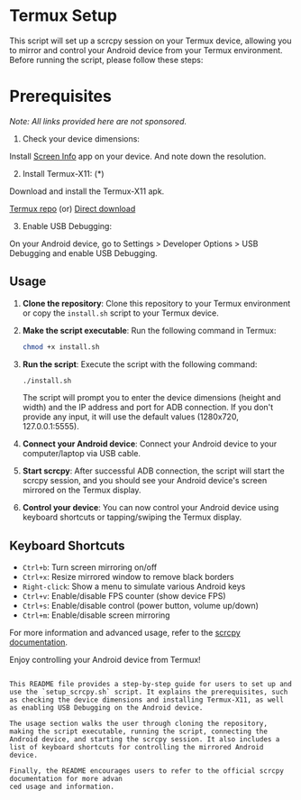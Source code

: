
# Termux Setup

This script will set up a scrcpy session on your Termux device, allowing you to mirror and control your Android device from your Termux environment. Before running the script, please follow these steps:

# Prerequisites

*Note: All links provided here are not sponsored.*

1. Check your device dimensions:

 Install [Screen Info](https://play.google.com/store/apps/details?id=com.sturnus.screeninfo&hl=en_US)
 app on your device. And note down the resolution.

2. Install Termux-X11: (*)

Download and install the Termux-X11 apk.

[Termux repo](https://github.com/termux/termux-x11/releases) (or) [Direct download](https://github.com/termux/termux-x11/releases/download/nightly/app-universal-debug.apk)

3. Enable USB Debugging: 

On your Android device, go to Settings > Developer Options > USB Debugging and enable USB Debugging.

## Usage

1. **Clone the repository**: Clone this repository to your Termux environment or copy the `install.sh` script to your Termux device.

2. **Make the script executable**: Run the following command in Termux:

   ```bash
   chmod +x install.sh
   ```

3. **Run the script**: Execute the script with the following command:

   ```bash
   ./install.sh
   ```

   The script will prompt you to enter the device dimensions (height and width) and the IP address and port for ADB connection. If you don't provide any input, it will use the default values (1280x720, 127.0.0.1:5555).

4. **Connect your Android device**: Connect your Android device to your computer/laptop via USB cable.

5. **Start scrcpy**: After successful ADB connection, the script will start the scrcpy session, and you should see your Android device's screen mirrored on the Termux display.

6. **Control your device**: You can now control your Android device using keyboard shortcuts or tapping/swiping the Termux display.

## Keyboard Shortcuts

- `Ctrl+b`: Turn screen mirroring on/off
- `Ctrl+x`: Resize mirrored window to remove black borders
- `Right-click`: Show a menu to simulate various Android keys
- `Ctrl+v`: Enable/disable FPS counter (show device FPS)
- `Ctrl+s`: Enable/disable
 control (power button, volume up/down)
- `Ctrl+m`: Enable/disable screen mirroring

For more information and advanced usage, refer to the [scrcpy documentation](https://github.com/Genymobile/scrcpy).

Enjoy controlling your Android device from Termux!
```

This README file provides a step-by-step guide for users to set up and use the `setup_scrcpy.sh` script. It explains the prerequisites, such as checking the device dimensions and installing Termux-X11, as well as enabling USB Debugging on the Android device.

The usage section walks the user through cloning the repository, making the script executable, running the script, connecting the Android device, and starting the scrcpy session. It also includes a list of keyboard shortcuts for controlling the mirrored Android device.

Finally, the README encourages users to refer to the official scrcpy documentation for more advan
ced usage and information.

